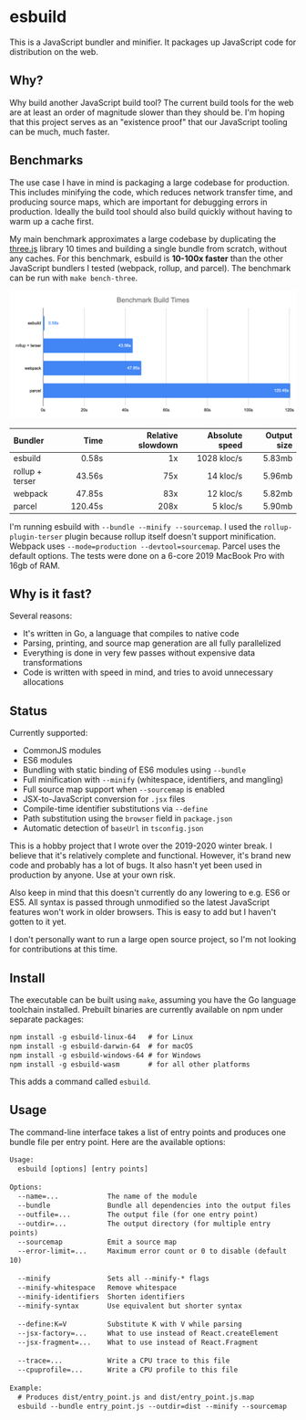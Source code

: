# esbuild

This is a JavaScript bundler and minifier. It packages up JavaScript code for distribution on the web.

## Why?

Why build another JavaScript build tool? The current build tools for the web are at least an order of magnitude slower than they should be. I'm hoping that this project serves as an "existence proof" that our JavaScript tooling can be much, much faster.

## Benchmarks

The use case I have in mind is packaging a large codebase for production. This includes minifying the code, which reduces network transfer time, and producing source maps, which are important for debugging errors in production. Ideally the build tool should also build quickly without having to warm up a cache first.

My main benchmark approximates a large codebase by duplicating the [three.js](https://github.com/mrdoob/three.js) library 10 times and building a single bundle from scratch, without any caches. For this benchmark, esbuild is **10-100x faster** than the other JavaScript bundlers I tested (webpack, rollup, and parcel). The benchmark can be run with `make bench-three`.

![](images/benchmark.png)

| Bundler         |    Time | Relative slowdown | Absolute speed | Output size |
| :-------------- | ------: | ----------------: | -------------: | ----------: |
| esbuild         |   0.58s |                1x |    1028 kloc/s |      5.83mb |
| rollup + terser |  43.56s |               75x |      14 kloc/s |      5.96mb |
| webpack         |  47.85s |               83x |      12 kloc/s |      5.82mb |
| parcel          | 120.45s |              208x |       5 kloc/s |      5.90mb |

I'm running esbuild with `--bundle --minify --sourcemap`. I used the `rollup-plugin-terser` plugin because rollup itself doesn't support minification. Webpack uses `--mode=production --devtool=sourcemap`. Parcel uses the default options. The tests were done on a 6-core 2019 MacBook Pro with 16gb of RAM.

## Why is it fast?

Several reasons:

* It's written in Go, a language that compiles to native code
* Parsing, printing, and source map generation are all fully parallelized
* Everything is done in very few passes without expensive data transformations
* Code is written with speed in mind, and tries to avoid unnecessary allocations

## Status

Currently supported:

* CommonJS modules
* ES6 modules
* Bundling with static binding of ES6 modules using `--bundle`
* Full minification with `--minify` (whitespace, identifiers, and mangling)
* Full source map support when `--sourcemap` is enabled
* JSX-to-JavaScript conversion for `.jsx` files
* Compile-time identifier substitutions via `--define`
* Path substitution using the `browser` field in `package.json`
* Automatic detection of `baseUrl` in `tsconfig.json`

This is a hobby project that I wrote over the 2019-2020 winter break. I believe that it's relatively complete and functional. However, it's brand new code and probably has a lot of bugs. It also hasn't yet been used in production by anyone. Use at your own risk.

Also keep in mind that this doesn't currently do any lowering to e.g. ES6 or ES5. All syntax is passed through unmodified so the latest JavaScript features won't work in older browsers. This is easy to add but I haven't gotten to it yet.

I don't personally want to run a large open source project, so I'm not looking for contributions at this time.

## Install

The executable can be built using `make`, assuming you have the Go language toolchain installed. Prebuilt binaries are currently available on npm under separate packages:

```
npm install -g esbuild-linux-64   # for Linux
npm install -g esbuild-darwin-64  # for macOS
npm install -g esbuild-windows-64 # for Windows
npm install -g esbuild-wasm       # for all other platforms
```

This adds a command called `esbuild`.

## Usage

The command-line interface takes a list of entry points and produces one bundle file per entry point. Here are the available options:

```
Usage:
  esbuild [options] [entry points]

Options:
  --name=...            The name of the module
  --bundle              Bundle all dependencies into the output files
  --outfile=...         The output file (for one entry point)
  --outdir=...          The output directory (for multiple entry points)
  --sourcemap           Emit a source map
  --error-limit=...     Maximum error count or 0 to disable (default 10)

  --minify              Sets all --minify-* flags
  --minify-whitespace   Remove whitespace
  --minify-identifiers  Shorten identifiers
  --minify-syntax       Use equivalent but shorter syntax

  --define:K=V          Substitute K with V while parsing
  --jsx-factory=...     What to use instead of React.createElement
  --jsx-fragment=...    What to use instead of React.Fragment

  --trace=...           Write a CPU trace to this file
  --cpuprofile=...      Write a CPU profile to this file

Example:
  # Produces dist/entry_point.js and dist/entry_point.js.map
  esbuild --bundle entry_point.js --outdir=dist --minify --sourcemap
```

